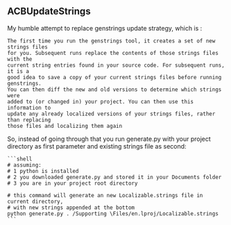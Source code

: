 ## ACBUpdateStrings

My humble attempt to replace genstrings update strategy, which is :

    The first time you run the genstrings tool, it creates a set of new strings files
    for you. Subsequent runs replace the contents of those strings files with the
    current string entries found in your source code. For subsequent runs, it is a
    good idea to save a copy of your current strings files before running genstrings.
    You can then diff the new and old versions to determine which strings were
    added to (or changed in) your project. You can then use this information to
    update any already localized versions of your strings files, rather than replacing
    those files and localizing them again
    
   
So, instead of going through that you run generate.py with your project directory as first parameter 
and existing strings file as second:

    ```shell
    # assuming:  
    # 1 python is installed 
    # 2 you downloaded generate.py and stored it in your Documents folder
    # 3 you are in your project root directory
    
    # this command will generate an new Localizable.strings file in current directory, 
    # with new strings appended at the bottom
    python generate.py . /Supporting \Files/en.lproj/Localizable.strings 
    ``` 
       